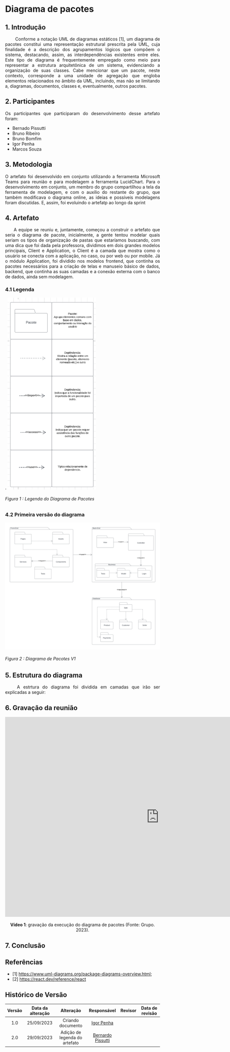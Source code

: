 <div class="body">
  
# Diagrama de pacotes

## 1. Introdução

<div align="justify">

&emsp;&emsp; Conforme a notação UML de diagramas estáticos [1], um diagrama de pacotes constitui uma representação estrutural prescrita pela UML, 
cuja finalidade é a descrição dos agrupamentos lógicos que compõem o sistema, destacando, assim, as interdependências existentes entre eles. 
Este tipo de diagrama é frequentemente empregado como meio para representar a estrutura arquitetônica de um sistema, evidenciando a organização de suas classes. 
Cabe mencionar que um pacote, neste contexto, corresponde a uma unidade de agregação que engloba elementos relacionados no âmbito da UML, incluindo, 
mas não se limitando a, diagramas, documentos, classes e, eventualmente, outros pacotes.

## 2. Participantes

Os participantes que participaram do desenvolvimento desse artefato foram:

- Bernado Pissutti
- Bruno Ribeiro
- Bruno Bomfim
- Igor Penha
- Marcos Souza

## 3. Metodologia

O artefato foi desenvolvido em conjunto utilizando a ferramenta Microsoft Teams para reunião e para modelagem a ferramenta LucidChart. 
Para o desenvolvimento em conjunto, um membro do grupo compartilhou a tela da ferramenta de modelagem, e com o auxílio do restante do grupo, 
que também modificava o diagrama online, as ideias e possíveis modelagens foram discutidas. E, assim, foi evoluindo o artefatp ao longo da sprint


## 4. Artefato

&emsp;&emsp;A equipe se reuniu e, juntamente, começou a construir o artefato que seria o diagrama de pacote, inicialmente, a gente tentou modelar quais seriam os tipos de organização de pastas que estaríamos buscando, com uma dica que foi dada pela professora, dividimos em dois grandes modelos principais, Client e Application, o Client é a camada que mostra como o usuário se conecta com a aplicação, no caso, ou por web ou por mobile. Já o módulo Application, foi dividido nos modelos frontend, que continha os pacotes necessários para a criação de telas e manuseio básico de dados, backend, que continha as suas camadas e a conexão externa com o banco de dados, ainda sem modelagem.

### 4.1 Legenda

<div style="display: center; align-items: center;">.
  <img src="../../images/t2-Modelagem/legendaDiagramaDePacote.png" alt="legenda com a descrição dos elementos  presentes no artefato diagrama de pacote" style="margin-right: 20px;"/>
  <div style="flex-grow: 1;">
    <h6 style="text-align: flex;">
    Figura 1 : Legenda do Diagrama de Pacotes
    </h6>
  </div>
</div>

### 4.2 Primeira versão do diagrama

<div style="display: center; align-items: center;">
  <img src="../../images/t2-Modelagem/DiagramaPacotes.jpg" alt="Diagrama de pacotes" style="margin-right: 20px;"/>
  <div style="flex-grow: 1;">
    <h6 style="text-align: flex;">
    Figura 2 : Diagrama de Pacotes V1
    </h6>
  </div>
</div>


## 5. Estrutura do diagrama

&emsp;&emsp; A estrtura do diagrama foi dividida em camadas que irão ser explicadas a seguir:

## 6. Gravação da reunião

<iframe width="1000vw" height="650vh" src="https://www.youtube.com/embed/_w_TTuf8hv8" title="reunião de execução do diagrama de pacotes" frameborder="0" allow="accelerometer; autoplay; clipboard-write; encrypted-media; gyroscope; picture-in-picture" allowfullscreen=""></iframe>
<div align="center">
<p> <b>Vídeo 1</b>: gravação da execução do diagrama de pacotes (Fonte: Grupo. 2023).</p>
</div>

## 7. Conclusão


</div>

## Referências

- [1] https://www.uml-diagrams.org/package-diagrams-overview.html;
- [2] https://react.dev/reference/react

## Histórico de Versão

|  Versão  |   Data da alteração  |   Alteração  |  Responsável  |  Revisor  | Data de revisão |
| :--------: | :--------------------: | :-----------: | :--------------: | :--------: | :-----------------: |
|     1.0     |    25/09/2023   |  Criando documento  |  [Igor Penha](https://github.com/igorpenhaa)   |   |  |
|     2.0     |    29/09/2023   |  Adição de legenda do artefato  |  [Bernardo Pissutti](https://github.com/berssutti)   |   |  |

</div>
